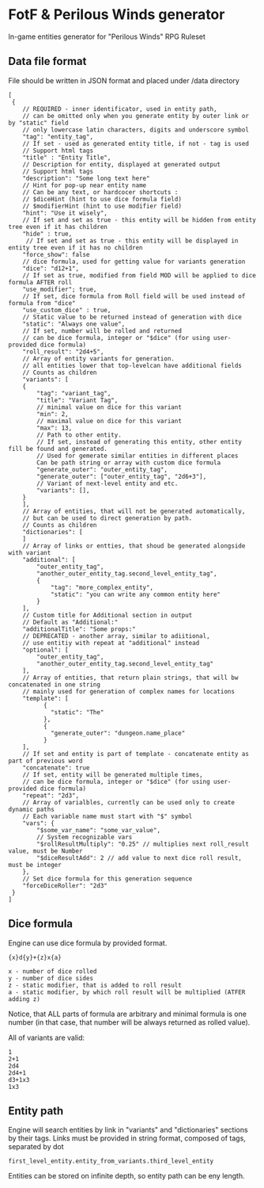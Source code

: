 # FotF & Perilous Winds generator
In-game entities generator for "Perilous Winds" RPG Ruleset

## Data file format
File should be written in JSON format and placed under /data directory

    [
     {
        // REQUIRED - inner identificator, used in entity path,
        // can be omitted only when you generate entity by outer link or by "static" field
        // only lowercase latin characters, digits and underscore symbol
        "tag": "entity_tag",
        // If set - used as generated entity title, if not - tag is used
        // Support html tags
        "title" : "Entity Title",
        // Description for entity, displayed at generated output
        // Support html tags
        "description": "Some long text here" 
        // Hint for pop-up near entity name
        // Can be any text, or hardcocer shortcuts :
        // $diceHint (hint to use dice formula field)
        // $modifierHint (hint to use modifier field)
        "hint": "Use it wisely",
        // If set and set as true - this entity will be hidden from entity tree even if it has children
        "hide" : true,
         // If set and set as true - this entity will be displayed in entity tree even if it has no children
        "force_show": false
        // dice formula, used for getting value for variants generation
        "dice": "d12+1",
        // If set as true, modified from field MOD will be applied to dice formula AFTER roll
        "use_modifier"; true,
        // If set, dice formula from Roll field will be used instead of formula from "dice"
        "use_custom_dice" : true,
        // Static value to be returned instead of generation with dice
        "static": "Always one value",
        // If set, number will be rolled and returned
        // can be dice formula, integer or "$dice" (for using user-provided dice formula)
        "roll_result": "2d4+5",
        // Array of entity variants for generation. 
        // all entities lower that top-levelcan have additional fields
        // Counts as children
        "variants": [
        {
            "tag": "variant_tag",
            "title": "Variant Tag",
            // minimal value on dice for this variant
            "min": 2,
            // maximal value on dice for this variant
            "max": 13,
            // Path to other entity. 
            // If set, instead of generating this entity, other entity fill be found and generated.
            // Used for gemerate similar entities in different places
            Can be path string or array with custom dice formula
            "generate_outer": "outer_entity_tag",
            "generate_outer": ["outer_entity_tag", "2d6+3"],
            // Variant of next-level entity and etc.
            "variants": [],
        }
        ],
        // Array of entities, that will not be generated automatically, 
        // but can be used to direct generation by path. 
        // Counts as children
        "dictionaries": [
        ]
        // Array of links or entties, that shoud be generated alongside with variant
        "additional": [
            "outer_entity_tag",
            "another_outer_entity_tag.second_level_entity_tag",
            {
                "tag": "more_complex_entity",
                "static": "you can write any common entity here"
            }
        ],
        // Custom title for Additional section in output
        // Default as "Additional:"
        "additionalTitle": "Some props:"
        // DEPRECATED - another array, similar to adiitional, 
        // use entitiy with repeat at "additional" instead
        "optional": [
            "outer_entity_tag",
            "another_outer_entity_tag.second_level_entity_tag"
        ],
        // Array of entities, that return plain strings, that will bw concatenated in one string
        // mainly used for generation of complex names for locations
        "template": [
              {
                "static": "The"
              },
              {
                "generate_outer": "dungeon.name_place"
              }
        ],
        // If set and entity is part of template - concatenate entity as part of previous word
        "concatenate": true
        // If set, entity will be generated multiple times, 
        // can be dice formula, integer or "$dice" (for using user-provided dice formula)
        "repeat": "2d3",
        // Array of varialbles, currently can be used only to create dynamic paths
        // Each variable name must start with "$" symbol
        "vars": {
            "$some_var_name": "some_var_value",
            // System recognizable vars
            "$rollResultMultiply": "0.25" // multiplies next roll_result value, must be Number
            "$diceResultAdd": 2 // add value to next dice roll result, must be integer
        },
        // Set dice formula for this generation sequence
        "forceDiceRoller": "2d3"
     }
    ]

## Dice formula

Engine can use dice formula by provided format. 

    {x}d{y}+{z}x{a}
    
    x - number of dice rolled
    y - number of dice sides
    z - static modifier, that is added to roll result
    a - static modifier, by which roll result will be multiplied (ATFER adding z)
    
Notice, that ALL parts of formula are arbitrary and minimal formula 
is one number (in that case, that number will be always returned as rolled value).    
    
All of variants are valid:

    1
    2+1
    2d4
    2d4+1
    d3+1x3
    1x3
    
## Entity path

Engine will search entities by link in "variants" and "dictionaries" sections by their tags. 
Links must be provided in string format, composed of tags, separated by dot

    first_level_entity.entity_from_variants.third_level_entity
    
Entities can be stored on infinite depth, so entity path can be eny length.